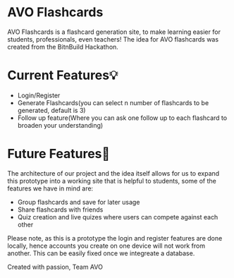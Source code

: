 # AVO Flashcards
AVO Flashcards is a flashcard generation site, to make learning easier for students, professionals, even teachers! The idea for AVO flashcards was created from the BitnBuild Hackathon. 

# Current Features💡
- Login/Register
- Generate Flashcards(you can select n number of flashcards to be generated, default is 3)
- Follow up feature(Where you can ask one follow up to each flashcard to broaden your understanding)

# Future Features🚨
The architecture of our project and the idea itself allows for us to expand this prototype into a working site that is helpful to students, some of the features we have in mind are:
- Group flashcards and save for later usage
- Share flashcards with friends
- Quiz creation and live quizes where users can compete against each other

Please note, as this is a prototype the login and register features are done locally, hence accounts you create on one device will not work from another. This can be easily fixed once we integreate a database.

Created with passion,
Team AVO
